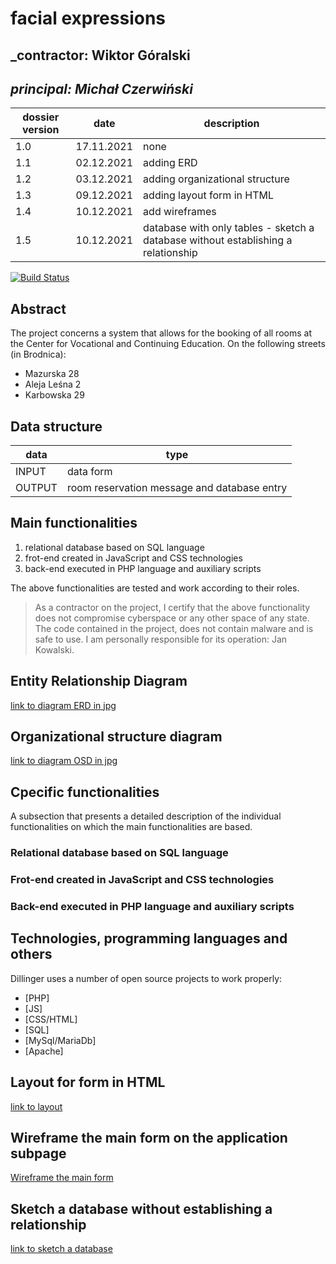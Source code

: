 #  facial expressions

## _contractor: Wiktor Góralski
## _principal: Michał Czerwiński_


| dossier version | date | description |
| ------ | ------ | ------ |
| 1.0 | 17.11.2021 | none |
| 1.1 | 02.12.2021 | adding ERD |
| 1.2 | 03.12.2021 | adding organizational structure |
| 1.3 | 09.12.2021 | adding layout form in HTML |
| 1.4 | 10.12.2021 | add wireframes |
| 1.5 | 10.12.2021 | database with only tables - sketch a database without establishing a relationship |

[![Build Status](https://travis-ci.org/joemccann/dillinger.svg?branch=master)](https://travis-ci.org/joemccann/dillinger)

## Abstract 
The project concerns a system that allows for the booking of all rooms at the Center for Vocational and Continuing Education. On the following streets (in Brodnica): 
- Mazurska 28 
- Aleja Leśna 2
- Karbowska 29

## Data structure

| data | type |
| ------ | ------ |
| INPUT | data form |
| OUTPUT | room reservation message and database entry |

## Main functionalities

1. relational database based on SQL language
1. frot-end created in JavaScript and CSS technologies
1. back-end executed in PHP language and auxiliary scripts

The above functionalities are tested and work according to their roles.

> As a contractor on the project, I certify that the above functionality 
> does not compromise cyberspace or any other space of any state. 
> The code contained in the project, does not contain malware and is safe to use. 
> I am personally responsible for its operation: Jan Kowalski.

## Entity Relationship Diagram

[link to diagram ERD in jpg][erd]

## Organizational structure diagram

[link to diagram OSD in jpg][osd]

## Cpecific functionalities

A subsection that presents a detailed description of the individual functionalities on which the main functionalities are based.

### Relational database based on SQL language

### Frot-end created in JavaScript and CSS technologies

### Back-end executed in PHP language and auxiliary scripts

## Technologies, programming languages and others

Dillinger uses a number of open source projects to work properly:

- [PHP]
- [JS]
- [CSS/HTML]
- [SQL]
- [MySql/MariaDb]
- [Apache]

## Layout for form in HTML

[link to layout][layout]

## Wireframe the main form on the application subpage
[Wireframe the main form][wireframe]

## Sketch a database without establishing a relationship
[link to sketch a database][sketch]

 [erd]: <https://github.com/Michal3456/3bi5/blob/main/5/sprites/ERDf.png>
 [osd]: <https://github.com/Michal3456/3bi5/blob/main/5/sprites/d.png>
 [wireframe]: <https://github.com/Michal3456/3bi5/blob/main/5/sprites/wireframe.png>
 [sketch]: <https://github.com/Michal3456/3bi5/blob/main/5/sprites/sketch%20database.png>
 [layout]: <https://github.com/Michal3456/3bi5/blob/main/5/sprites/layout.png>
